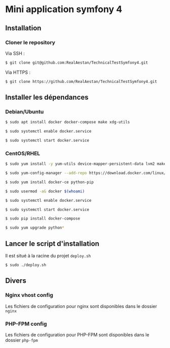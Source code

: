 # Mini application symfony 4

## Installation

### Cloner le repository

Via SSH :

```bash
$ git clone git@github.com:RealAestan/TechnicalTestSymfony4.git
```
Via HTTPS :

```bash
$ git clone https://github.com/RealAestan/TechnicalTestSymfony4.git
```

## Installer les dépendances

### Debian/Ubuntu

```bash
$ sudo apt install docker docker-compose make xdg-utils
```

```bash
$ sudo systemctl enable docker.service
```

```bash
$ sudo systemctl start docker.service
```


### CentOS/RHEL

```bash
$ sudo yum install -y yum-utils device-mapper-persistent-data lvm2 make epel-release xdg-utils
```

```bash
$ sudo yum-config-manager --add-repo https://download.docker.com/linux/centos/docker-ce.repo
```

```bash
$ sudo yum install docker-ce python-pip
```

```bash
$ sudo usermod -aG docker $(whoami)
```

```bash
$ sudo systemctl enable docker.service
```

```bash
$ sudo systemctl start docker.service
```

```bash
$ sudo pip install docker-compose
```

```bash
$ sudo yum upgrade python*
```

## Lancer le script d'installation

Il est situé à la racine du projet `deploy.sh`

```bash
$ sudo ./deploy.sh
```

## Divers

### Nginx vhost config

Les fichiers de configuration pour nginx sont disponibles dans le dossier `nginx`

### PHP-FPM config

Les fichiers de configuration pour PHP-FPM sont disponibles dans le dossier `php-fpm`
